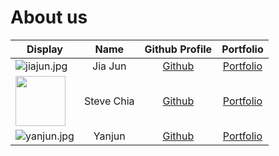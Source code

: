 # About us
| Display                                  |    Name    |             Github Profile              |                                  Portfolio                                   |
|------------------------------------------|:----------:|:---------------------------------------:|:----------------------------------------------------------------------------:|
| ![jiajun.jpg](images/jiajun.jpg)         |  Jia Jun   | [Github](https://github.com/jiajun2002) | [Portfolio](https://ay2425s2-cs2113-f12-2.github.io/tp/team/jiajun2002.html) |
| <img src="images/steve.jpg" width="80"/> | Steve Chia | [Github](https://github.com/Stevexchia) | [Portfolio](https://ay2425s2-cs2113-f12-2.github.io/tp/team/stevexchia.html) |
| ![yanjun.jpg](images/yanjun.jpg)         |   Yanjun   | [Github](https://github.com/xyanjun02)  | [Portfolio](https://ay2425s2-cs2113-f12-2.github.io/tp/team/xyanjun02.html)  |